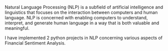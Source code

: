 Natural Language Processing (NLP) is a subfield of artificial intelligence and linguistics that focuses on the interaction between computers and human language. NLP is concerned with enabling computers to understand, interpret, and generate human language in a way that is both valuable and meaningful. 

I have implemented 2 python projects in NLP concerning various aspects of Financial Sentiment Analysis.
